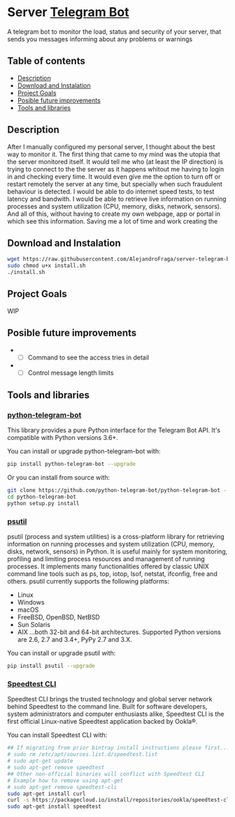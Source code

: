 # Server [Telegram Bot][python-telegram-bot]

A telegram bot to monitor the load, status and security of your server, that sends you messages informing about any problems or warnings

## Table of contents

- [Description](#description)
- [Download and Instalation](#download-and-instalation)
- [Project Goals](#project-goals)
- [Posible future improvements](#posible-future-improvements)
- [Tools and libraries](#tools-and-libraries)

## Description

After I manually configured my personal server, I thought about the best way to monitor it.
The first thing that came to my mind was the utopia that the server monitored itself.
It would tell me who (at least the IP direction) is trying to connect to the the server as it happens whitout me having to login in and checking every time.
It would even give me the option to turn off or restart remotely the server at any time, but specially when such fraudulent behaviour is detected.
I would be able to do internet speed tests, to test latency and bandwith.
I would be able to retrieve live information on running processes and system utilization (CPU, memory, disks, network, sensors).
And all of this, without having to create my own webpage, app or portal in which see this information.
Saving me a lot of time and work creating the 

## Download and Instalation

```sh
wget https://raw.githubusercontent.com/AlejandroFraga/server-telegram-bot/main/install.sh -O install.sh
sudo chmod u+x install.sh
./install.sh
```

## Project Goals

WIP

## Posible future improvements

 - - [ ] Command to see the access tries in detail
 - - [ ] Control message length limits

## Tools and libraries

### [python-telegram-bot][python-telegram-bot]

This library provides a pure Python interface for the Telegram Bot API. It's compatible with Python versions 3.6+.

You can install or upgrade python-telegram-bot with:

```sh
pip install python-telegram-bot --upgrade
```

Or you can install from source with:

```sh
git clone https://github.com/python-telegram-bot/python-telegram-bot --recursive
cd python-telegram-bot
python setup.py install
```

### [psutil][psutil]

psutil (process and system utilities) is a cross-platform library for retrieving information on running processes and system utilization (CPU, memory, disks, network, sensors) in Python. It is useful mainly for system monitoring, profiling and limiting process resources and management of running processes. It implements many functionalities offered by classic UNIX command line tools such as ps, top, iotop, lsof, netstat, ifconfig, free and others. psutil currently supports the following platforms:

- Linux
- Windows
- macOS
- FreeBSD, OpenBSD, NetBSD
- Sun Solaris
- AIX
...both 32-bit and 64-bit architectures. Supported Python versions are 2.6, 2.7 and 3.4+, PyPy 2.7 and 3.X.

You can install or upgrade psutil with:

```sh
pip install psutil --upgrade
```

### [Speedtest CLI][speedtest-cli]

Speedtest CLI brings the trusted technology and global server network behind Speedtest to the command line. Built for software developers, system administrators and computer enthusiasts alike, Speedtest CLI is the first official Linux-native Speedtest application backed by Ookla®.

You can install Speedtest CLI with:

```sh
## If migrating from prior bintray install instructions please first...
# sudo rm /etc/apt/sources.list.d/speedtest.list
# sudo apt-get update
# sudo apt-get remove speedtest
## Other non-official binaries will conflict with Speedtest CLI
# Example how to remove using apt-get
# sudo apt-get remove speedtest-cli
sudo apt-get install curl
curl -s https://packagecloud.io/install/repositories/ookla/speedtest-cli/script.deb.sh | sudo bash
sudo apt-get install speedtest
```


[//]: # (All links)

[python-telegram-bot]: <https://github.com/python-telegram-bot/python-telegram-bot>
[psutil]: <https://github.com/giampaolo/psutil>
[server]: <http://alejandrofraga.me>
[speedtest-cli]: <https://www.speedtest.net/apps/cli>
[telegram]: <https://en.wikipedia.org/wiki/Telegram_(software)>
